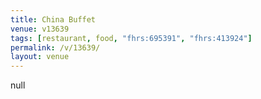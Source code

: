 ```yaml
---
title: China Buffet
venue: v13639
tags: [restaurant, food, "fhrs:695391", "fhrs:413924"]
permalink: /v/13639/
layout: venue
---
```

null